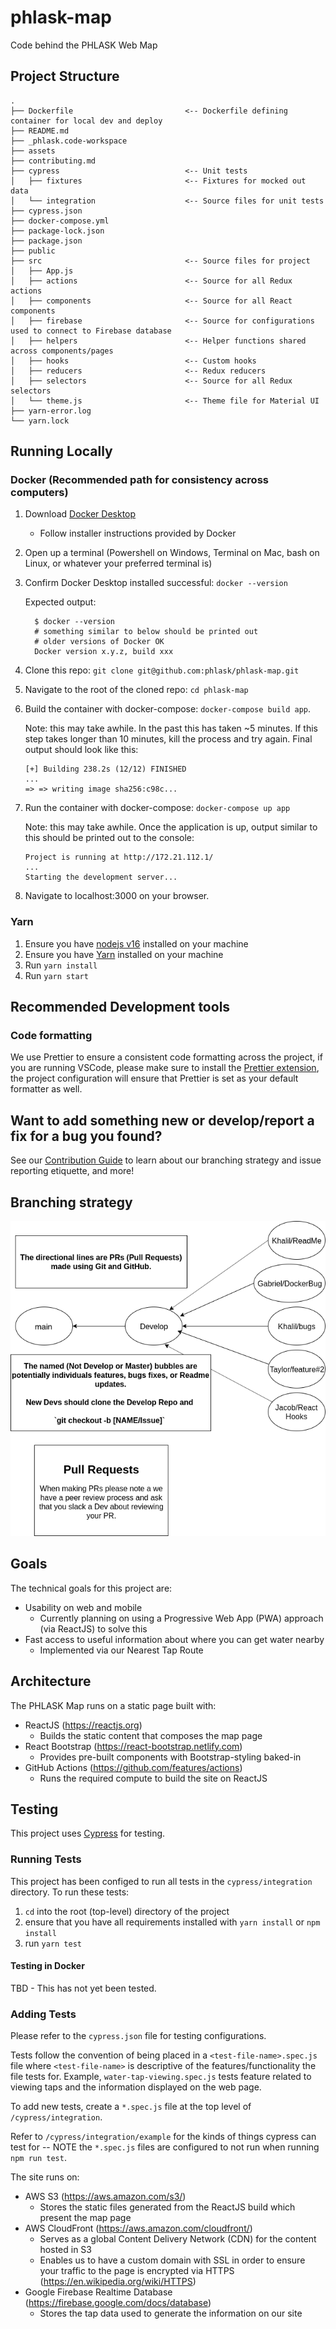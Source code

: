 # phlask-map

Code behind the PHLASK Web Map

## Project Structure

```
.
├── Dockerfile                         <-- Dockerfile defining container for local dev and deploy
├── README.md
├── _phlask.code-workspace
├── assets
├── contributing.md
├── cypress                            <-- Unit tests
│   ├── fixtures                       <-- Fixtures for mocked out data
│   └── integration                    <-- Source files for unit tests
├── cypress.json
├── docker-compose.yml
├── package-lock.json
├── package.json
├── public
├── src                                <-- Source files for project
│   ├── App.js
│   ├── actions                        <-- Source for all Redux actions
│   ├── components                     <-- Source for all React components
│   ├── firebase                       <-- Source for configurations used to connect to Firebase database
│   ├── helpers                        <-- Helper functions shared across components/pages
│   ├── hooks                          <-- Custom hooks
│   ├── reducers                       <-- Redux reducers
│   ├── selectors                      <-- Source for all Redux selectors
│   └── theme.js                       <-- Theme file for Material UI
├── yarn-error.log
└── yarn.lock

```

## Running Locally

### Docker (Recommended path for consistency across computers)

1.  Download [Docker Desktop](https://www.docker.com/products/docker-desktop)

    - Follow installer instructions provided by Docker

1.  Open up a terminal (Powershell on Windows, Terminal on Mac, bash on Linux, or whatever your preferred terminal is)
1.  Confirm Docker Desktop installed successful: `docker --version`

    Expected output:

    ```
      $ docker --version
      # something similar to below should be printed out
      # older versions of Docker OK
      Docker version x.y.z, build xxx
    ```

1.  Clone this repo: `git clone git@github.com:phlask/phlask-map.git`
1.  Navigate to the root of the cloned repo: `cd phlask-map`
1.  Build the container with docker-compose: `docker-compose build app`.

    Note: this may take awhile. In the past this has taken ~5 minutes. If this step takes longer than 10 minutes, kill the process and try again. Final output should look like this:

    ```
    [+] Building 238.2s (12/12) FINISHED
    ...
    => => writing image sha256:c98c...
    ```

1.  Run the container with docker-compose: `docker-compose up app`

    Note: this may take awhile. Once the application is up, output similar to this should be printed out to the console:

    ```
    Project is running at http://172.21.112.1/
    ...
    Starting the development server...
    ```

1.  Navigate to localhost:3000 on your browser.

### Yarn

1. Ensure you have [nodejs v16](https://nodejs.org/download/release/latest-v16.x/) installed on your machine
1. Ensure you have [Yarn](https://yarnpkg.com/en/) installed on your machine
1. Run `yarn install`
1. Run `yarn start`

## Recommended Development tools

### Code formatting

We use Prettier to ensure a consistent code formatting across the project, if you are running VSCode, please make sure to install the [Prettier extension](https://marketplace.visualstudio.com/items?itemName=esbenp.prettier-vscode), the project configuration will ensure that Prettier is set as your default formatter as well.

## Want to add something new or develop/report a fix for a bug you found?

See our [Contribution Guide](contributing.md) to learn about our branching strategy and issue reporting etiquette, and more!

## Branching strategy

![png](assets/images/phlaskgitPipelines.png)

## Goals

The technical goals for this project are:

- Usability on web and mobile
  - Currently planning on using a Progressive Web App (PWA) approach (via ReactJS) to solve this
- Fast access to useful information about where you can get water nearby
  - Implemented via our Nearest Tap Route

## Architecture

The PHLASK Map runs on a static page built with:

- ReactJS (https://reactjs.org)
  - Builds the static content that composes the map page
- React Bootstrap (https://react-bootstrap.netlify.com)
  - Provides pre-built components with Bootstrap-styling baked-in
- GitHub Actions (https://github.com/features/actions)
  - Runs the required compute to build the site on ReactJS

## Testing

This project uses [Cypress](https://www.cypress.io/) for testing.

### Running Tests

This project has been configed to run all tests in the `cypress/integration` directory. To run these tests:

1. `cd` into the root (top-level) directory of the project
2. ensure that you have all requirements installed with `yarn install` or `npm install`
3. run `yarn test`

#### Testing in Docker

TBD - This has not yet been tested.

### Adding Tests

Please refer to the `cypress.json` file for testing configurations.

Tests follow the convention of being placed in a `<test-file-name>.spec.js` file where `<test-file-name>` is descriptive of the features/functionality the file tests for. Example, `water-tap-viewing.spec.js` tests feature related to viewing taps and the information displayed on the web page.

To add new tests, create a `*.spec.js` file at the top level of `/cypress/integration`.

Refer to `/cypress/integration/example` for the kinds of things cypress can test for -- NOTE the `*.spec.js` files are configured to not run when running `npm run test`.

The site runs on:

- AWS S3 (https://aws.amazon.com/s3/)
  - Stores the static files generated from the ReactJS build which present the map page
- AWS CloudFront (https://aws.amazon.com/cloudfront/)
  - Serves as a global Content Delivery Network (CDN) for the content hosted in S3
  - Enables us to have a custom domain with SSL in order to ensure your traffic to the page is encrypted via HTTPS (https://en.wikipedia.org/wiki/HTTPS)
- Google Firebase Realtime Database (https://firebase.google.com/docs/database)
  - Stores the tap data used to generate the information on our site

